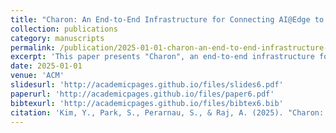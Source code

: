 ```yaml
---
title: "Charon: An End-to-End Infrastructure for Connecting AI@Edge to HPC"
collection: publications
category: manuscripts
permalink: /publication/2025-01-01-charon-an-end-to-end-infrastructure-for-connecting-ai-edge-to-hpc
excerpt: 'This paper presents "Charon", an end-to-end infrastructure for connecting AI at the edge to HPC, presented at IPDPS 2025.'
date: 2025-01-01
venue: 'ACM'
slidesurl: 'http://academicpages.github.io/files/slides6.pdf'
paperurl: 'http://academicpages.github.io/files/paper6.pdf'
bibtexurl: 'http://academicpages.github.io/files/bibtex6.bib'
citation: 'Kim, Y., Park, S., Perarnau, S., & Raj, A. (2025). "Charon: An End-to-End Infrastructure for Connecting AI@Edge to HPC." <i>IPDPS</i>, to be submitted.'
---
```

